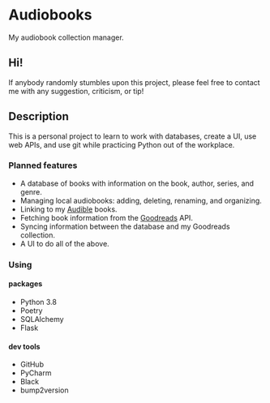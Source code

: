 # Audiobooks
My audiobook collection manager.

## Hi!
If anybody randomly stumbles upon this project, please feel free to contact me with any suggestion, criticism, or tip!

## Description
This is a personal project to learn to work with databases, create a UI, use web APIs, and use git while practicing
Python out of the workplace.

### Planned features
- A database of books with information on the book, author, series, and genre.
- Managing local audiobooks: adding, deleting, renaming, and organizing.
- Linking to my [Audible](https://audible.com) books.
- Fetching book information from the [Goodreads](https://goodreads.com) API.
- Syncing information between the database and my Goodreads collection.
- A UI to do all of the above.

### Using
#### packages
- Python 3.8
- Poetry
- SQLAlchemy
- Flask

#### dev tools
- GitHub
- PyCharm
- Black
- bump2version
